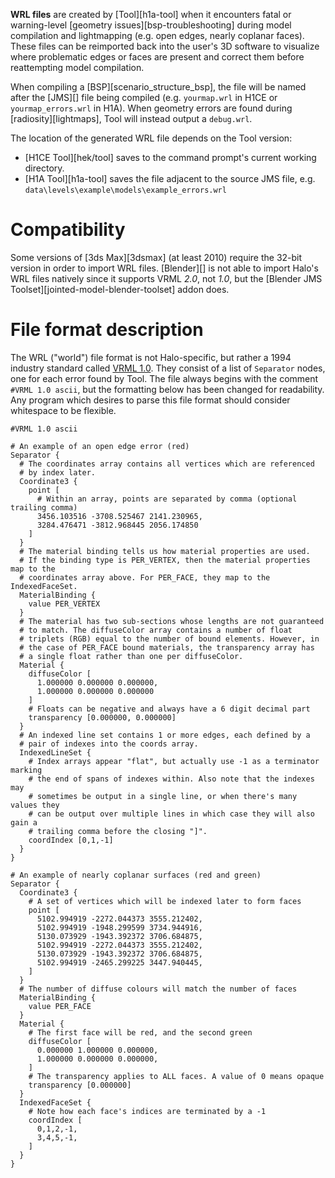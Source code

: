 **WRL files** are created by [Tool][h1a-tool] when it encounters fatal or warning-level [geometry issues][bsp-troubleshooting] during model compilation and lightmapping (e.g. open edges, nearly coplanar faces). These files can be reimported back into the user's 3D software to visualize where problematic edges or faces are present and correct them before reattempting model compilation.

When compiling a [BSP][scenario_structure_bsp], the file will be named after the [JMS][] file being compiled (e.g. `yourmap.wrl` in H1CE or `yourmap_errors.wrl` in H1A). When geometry errors are found during [radiosity][lightmaps], Tool will instead output a `debug.wrl`.

The location of the generated WRL file depends on the Tool version:

* [H1CE Tool][hek/tool] saves to the command prompt's current working directory.
* [H1A Tool][h1a-tool] saves the file adjacent to the source JMS file, e.g. `data\levels\example\models\example_errors.wrl`

# Compatibility
Some versions of [3ds Max][3dsmax] (at least 2010) require the 32-bit version in order to import WRL files. [Blender][] is not able to import Halo's WRL files natively since it supports VRML _2.0_, not _1.0_, but the [Blender JMS Toolset][jointed-model-blender-toolset] addon does.

# File format description
The WRL ("world") file format is not Halo-specific, but rather a 1994 industry standard called [VRML 1.0][vrml]. They consist of a list of `Separator` nodes, one for each error found by Tool. The file always begins with the comment `#VRML 1.0 ascii`, but the formatting below has been changed for readability. Any program which desires to parse this file format should consider whitespace to be flexible.

```vrml
#VRML 1.0 ascii

# An example of an open edge error (red)
Separator {
  # The coordinates array contains all vertices which are referenced
  # by index later.
  Coordinate3 {
    point [
      # Within an array, points are separated by comma (optional trailing comma)
      3456.103516 -3708.525467 2141.230965,
      3284.476471 -3812.968445 2056.174850
    ]
  }
  # The material binding tells us how material properties are used.
  # If the binding type is PER_VERTEX, then the material properties map to the
  # coordinates array above. For PER_FACE, they map to the IndexedFaceSet.
  MaterialBinding {
    value PER_VERTEX
  }
  # The material has two sub-sections whose lengths are not guaranteed
  # to match. The diffuseColor array contains a number of float
  # triplets (RGB) equal to the number of bound elements. However, in
  # the case of PER_FACE bound materials, the transparency array has
  # a single float rather than one per diffuseColor.
  Material {
    diffuseColor [
      1.000000 0.000000 0.000000,
      1.000000 0.000000 0.000000
    ]
    # Floats can be negative and always have a 6 digit decimal part
    transparency [0.000000, 0.000000]
  }
  # An indexed line set contains 1 or more edges, each defined by a
  # pair of indexes into the coords array.
  IndexedLineSet {
    # Index arrays appear "flat", but actually use -1 as a terminator marking
    # the end of spans of indexes within. Also note that the indexes may
    # sometimes be output in a single line, or when there's many values they
    # can be output over multiple lines in which case they will also gain a
    # trailing comma before the closing "]".
    coordIndex [0,1,-1]
  }
}

# An example of nearly coplanar surfaces (red and green)
Separator {
  Coordinate3 {
    # A set of vertices which will be indexed later to form faces
    point [
      5102.994919 -2272.044373 3555.212402,
      5102.994919 -1948.299599 3734.944916,
      5130.073929 -1943.392372 3706.684875,
      5102.994919 -2272.044373 3555.212402,
      5130.073929 -1943.392372 3706.684875,
      5102.994919 -2465.299225 3447.940445,
    ]
  }
  # The number of diffuse colours will match the number of faces
  MaterialBinding {
    value PER_FACE
  }
  Material {
    # The first face will be red, and the second green
    diffuseColor [
      0.000000 1.000000 0.000000,
      1.000000 0.000000 0.000000,
    ]
    # The transparency applies to ALL faces. A value of 0 means opaque
    transparency [0.000000]
  }
  IndexedFaceSet {
    # Note how each face's indices are terminated by a -1
    coordIndex [
      0,1,2,-1,
      3,4,5,-1,
    ]
  }
}
```

[vrml]: https://en.wikipedia.org/wiki/VRML
